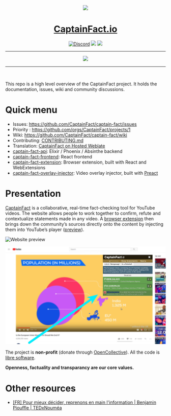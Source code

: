 <p align="center"><img src="https://avatars0.githubusercontent.com/u/28169525?s=200&v=4" height="125"/></p>
<h1 align="center"><a href="https://captainfact.io">CaptainFact.io</a></h1>
<p align="center"><a href="https://discord.gg/2Qd7hMz" title="Discord"><img src="https://discordapp.com/api/guilds/416782744748687361/widget.png" alt="Discord"></a>
<a href="https://twitter.com/CaptainFact_io" title="Twitter"><img src="https://img.shields.io/twitter/follow/CaptainFact_io.svg?style=social&label=Follow"></a>
<a href="https://opencollective.com/captainfact_io" title="Backers on Open Collective"><img src="https://opencollective.com/captainfact_io/backers/badge.svg"></a>
</p>
<hr/>
<p align="center">
<a href="https://opencollective.com/captainfact_io/donate" target="_blank">
  <img src="https://opencollective.com/captainfact_io/donate/button@2x.png?color=white" width=300 />
</a>
</p>
<hr/>
<br/>

This repo is a high level overview of the CaptainFact project. It holds the
documentation, issues, wiki and community discussions.

# Quick menu

- Issues: https://github.com/CaptainFact/captain-fact/issues
- Priority : https://github.com/orgs/CaptainFact/projects/1
- Wiki: https://github.com/CaptainFact/captain-fact/wiki
- Contributing: [CONTRIBUTING.md](CONTRIBUTING.md)
- Translation: [CaptainFact on Hosted Weblate](https://hosted.weblate.org/projects/captainfact-frontend-ui/)
- [captain-fact-api](https://github.com/CaptainFact/captain-fact-api): Elixir / Phoenix / Absinthe backend
- [captain-fact-frontend](https://github.com/CaptainFact/captain-fact-frontend): React frontend
- [captain-fact-extension](https://github.com/CaptainFact/captain-fact-extension): Browser extension, built with React and WebExtensions
- [captain-fact-overlay-injector](https://github.com/CaptainFact/captain-fact-injector): Video overlay injector, built with [Preact](https://github.com/preactjs/preact)

# Presentation

[CaptainFact](https://captainfact.io) is a collaborative, real-time fact-checking tool for YouTube videos. The website allows people to work together to confirm, refute and contextualize statements made in any video. A [browser extension](https://captainfact.io/extension) then brings down the community’s sources directly onto the content by injecting them into YouTube’s player ([preview](https://www.youtube.com/watch?v=4-_nnwgqw9c)).

![Website preview](https://screenshotscdn.firefoxusercontent.com/images/2317feac-3fcf-41f7-924c-1e4846d3df1f.png)

![YouTube integration preview](https://raw.githubusercontent.com/CaptainFact/captain-fact-extension/staging/misc/demo-youtube.jpg)

The project is **non-profit** (donate through [OpenCollective](https://opencollective.com/captainfact_io)). All the code is [libre software](https://github.com/CaptainFact).

**Openness, factuality and transparancy are our core values.**

# Other resources

- [[FR] Pour mieux décider, reprenons en main l'information | Benjamin Piouffle | TEDxNouméa](https://www.youtube.com/watch?v=Qq3cars_Dxs)
